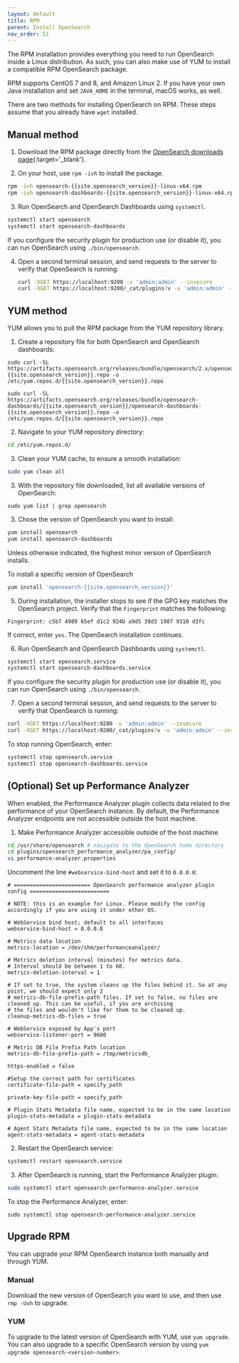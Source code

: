 ```yaml
---
layout: default
title: RPM
parent: Install OpenSearch
nav_order: 51
---
```


The RPM installation provides everything you need to run OpenSearch inside a Linux distribution. As such, you can also make use of YUM to install a compatible RPM OpenSearch package.

RPM supports CentOS 7 and 8, and Amazon Linux 2. If you have your own Java installation and set `JAVA_HOME` in the terminal, macOS works, as well.

There are two methods for installing OpenSearch on RPM. These steps assume that you already have `wget` installed.

## Manual method

1. Download the RPM package directly from the [OpenSearch downloads page](https://opensearch.org/downloads.html){:target='\_blank'}.

2. On your host, use `rpm -ivh` to install the package. 

  ```bash
  rpm -ivh opensearch-{{site.opensearch_version}}-linux-x64.rpm
  rpm -ivh opensearch-dashboards-{{site.opensearch_version}}-linux-x64.rpm
  ```

3. Run OpenSearch and OpenSearch Dashboards using `systemctl`.

  ```bash
  systemctl start opensearch
  systemctl start opensearch-dashboards
  ```

   If you configure the security plugin for production use (or disable it), you can run OpenSearch using `./bin/opensearch`.

4. Open a second terminal session, and send requests to the server to verify that OpenSearch is running:

   ```bash
   curl -XGET https://localhost:9200 -u 'admin:admin' --insecure
   curl -XGET https://localhost:9200/_cat/plugins?v -u 'admin:admin' --insecure
   ```

## YUM method

YUM allows you to pull the RPM package from the YUM repository library. 

1. Create a repository file for both OpenSearch and OpenSearch dashboards:

  ```curl
  sudo curl -SL https://artifacts.opensearch.org/releases/bundle/opensearch/2.x/opensearch-{{site.opensearch_version}}.repo -o /etc/yum.repos.d/{{site.opensearch_version}}.repo
  ```

  ```curl
  sudo curl -SL https://artifacts.opensearch.org/releases/bundle/opensearch-dashboards/{{site.opensearch_version}}/opensearch-dashboards-{{site.opensearch_version}}.repo -o /etc/yum.repos.d/{{site.opensearch_version}}.repo
  ```

2. Navigate to your YUM repository directory:

  ```bash
  cd /etc/yum.repos.d/
  ```

3. Clean your YUM cache, to ensure a smooth installation:

  ```bash
  sudo yum clean all
  ```

3. With the repository file downloaded, list all available versions of OpenSearch:

  ```curl
  sudo yum list | grep opensearch
  ```

3. Chose the version of OpenSearch you want to install: 

  ```bash
  yum install opensearch
  yum install opensearch-dashboards
  ```

  Unless otherwise indicated, the highest minor version of OpenSearch installs.

  To install a specific version of OpenSearch

  ```bash
  yum install 'opensearch-{{site.opensearch_version}}'
  ```

5. During installation, the installer stops to see if the GPG key matches the OpenSearch project. Verify that the `Fingerprint` matches the following:

  ```
  Fingerprint: c5b7 4989 65ef d1c2 924b a9d5 39d3 1987 9310 d3fc
  ```

  If correct, enter `yes`. The OpenSearch installation continues.

6. Run OpenSearch and OpenSearch Dashboards using `systemctl`.

  ```bash
  systemctl start opensearch.service
  systemctl start opensearch-dashboards.service
  ```

  If you configure the security plugin for production use (or disable it), you can run OpenSearch using `./bin/opensearch`.

7. Open a second terminal session, and send requests to the server to verify that OpenSearch is running:

  ```bash
  curl -XGET https://localhost:9200 -u 'admin:admin' --insecure
  curl -XGET https://localhost:9200/_cat/plugins?v -u 'admin:admin' --insecure
  ```

To stop running OpenSearch, enter:

```bash
systemctl stop opensearch.service
systemctl stop opensearch-dashboards.service
```


## (Optional) Set up Performance Analyzer

When enabled, the Performance Analyzer plugin collects data related to the performance of your OpenSearch instance. By default, the Performance Analyzer endpoints are not accessible outside the host machine.

1. Make Performance Analyzer accessible outside of the host machine

  ```bash
  cd /usr/share/opensearch # navigate to the OpenSearch home directory
  cd plugins/opensearch_performance_analyzer/pa_config/
  vi performance-analyzer.properties
  ```

  Uncomment the line `#webservice-bind-host` and set it to `0.0.0.0`:

  ```
  # ======================== OpenSearch performance analyzer plugin config =========================

  # NOTE: this is an example for Linux. Please modify the config accordingly if you are using it under other OS.

  # WebService bind host; default to all interfaces
  webservice-bind-host = 0.0.0.0

  # Metrics data location
  metrics-location = /dev/shm/performanceanalyzer/

  # Metrics deletion interval (minutes) for metrics data.
  # Interval should be between 1 to 60.
  metrics-deletion-interval = 1

  # If set to true, the system cleans up the files behind it. So at any point, we should expect only 2
  # metrics-db-file-prefix-path files. If set to false, no files are cleaned up. This can be useful, if you are archiving
  # the files and wouldn't like for them to be cleaned up.
  cleanup-metrics-db-files = true

  # WebService exposed by App's port
  webservice-listener-port = 9600

  # Metric DB File Prefix Path location
  metrics-db-file-prefix-path = /tmp/metricsdb_

  https-enabled = false

  #Setup the correct path for certificates
  certificate-file-path = specify_path

  private-key-file-path = specify_path

  # Plugin Stats Metadata file name, expected to be in the same location
  plugin-stats-metadata = plugin-stats-metadata

  # Agent Stats Metadata file name, expected to be in the same location
  agent-stats-metadata = agent-stats-metadata
  ```

2. Restart the OpenSearch service:

  ```bash
  systemctl restart opensearch.service
  ```

3. After OpenSearch is running, start the Performance Analyzer plugin:

 ```bash
 sudo systemctl start opensearch-performance-analyzer.service
 ```

 To stop the Performance Analyzer, enter:

 ```
 sudo systemctl stop opensearch-performance-analyzer.service
 ```


## Upgrade RPM

You can upgrade your RPM OpenSearch instance both manually and through YUM. 


### Manual 

Download the new version of OpenSearch you want to use, and then use `rmp -Uvh` to upgrade.

### YUM

To upgrade to the latest version of OpenSearch with YUM, use `yum upgrade`. You can also upgrade to a specific OpenSearch version by using `yum upgrade opensearch-<version-number>`.
